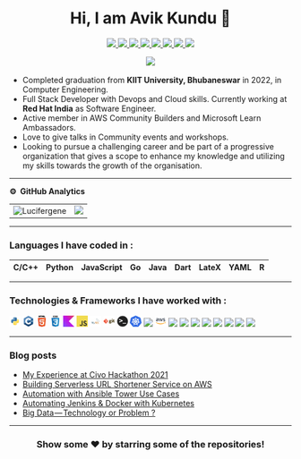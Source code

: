 <p align="center"> <h1 align="center"> Hi, I am Avik Kundu 👋</h1> </p>
<p align="center">
<a href="https://www.linkedin.com/in/avik-kundu-0b837715b/">
 <img src="https://img.shields.io/badge/LinkedIn-0077B5?style=for-the-badge&logo=linkedin&logoColor=white"/> 
 </a>
 <a href="https://twitter.com/avik6028">
 <img src="http://img.shields.io/badge/Twitter-1DA1F2?style=for-the-badge&logo=twitter&logoColor=white"/>
 </a>
 <a href="https://www.instagram.com/avik6028/">
 <img src="http://img.shields.io/badge/Instagram-e95950?style=for-the-badge&logo=instagram&logoColor=white"/>
 </a>
 <a href="https://avikkundu.medium.com/">
 <img src="http://img.shields.io/badge/Medium-343434?style=for-the-badge&logo=medium&logoColor=white"/>
 </a>
 <a href="https://www.hackerrank.com/avik6028"><img src="https://img.shields.io/badge/-Hackerrank-2EC866?style=for-the-badge&logo=HackerRank&logoColor=white"/> </a>
 <a href="https://www.facebook.com/avikonweb"><img src="https://img.shields.io/badge/-Facebook-4267B2?style=for-the-badge&logo=Facebook&logoColor=white"/> </a>
  <a href="https://www.youtube.com/channel/UCglo4b_lugssHiPz9ZB4iiA?view_as=subscriber"><img src="https://img.shields.io/badge/-Youtube-c4302b?style=for-the-badge&logo=Youtube&logoColor=white"/> </a>
<a href="mailto:avikkundu8d@gmail.com"><img src="https://img.shields.io/badge/Gmail-D14836?style=for-the-badge&logo=gmail&logoColor=white"/> </a>
</p>

<p align="center"> <img src="https://komarev.com/ghpvc/?username=Lucifergene&label=Profile%20Visits&color=blue&style=plastic%22%20alt=%22Lucifergene" /> </p>

* Completed graduation from **KIIT University, Bhubaneswar** in 2022, in Computer Engineering.
* Full Stack Developer with Devops and Cloud skills. Currently working at **Red Hat India** as Software Engineer.
* Active member in AWS Community Builders and Microsoft Learn Ambassadors.
* Love to give talks in Community events and workshops.
* Looking to pursue a challenging career and be part of a progressive organization that gives a scope to enhance my knowledge and utilizing my skills towards the growth of the organisation. 

***
**⚙️ &nbsp;GitHub Analytics**
<table style="width:100%,">
  <tr>
    <td> <img src="https://github-readme-stats.vercel.app/api?username=Lucifergene&show_icons=true&theme=vue&locale=en&hide_border=true" alt="Lucifergene" /></td>
    <td>
     <img src="https://github-readme-stats.vercel.app/api/top-langs/?username=Lucifergene&theme=vue&hide_border=true&layout=compact"></td>
  </tr>
</table>

___________________________________________________________________________________________________________________________________
### Languages I have coded in :

| C/C++ | Python | JavaScript | Go | Java | Dart | LateX | YAML | R
| :---: | :---:  | :---: | :---: | :---: | :---: | :---: | :---: | :---: |
___________________________________________________________________________________________________________________________________
### Technologies & Frameworks I have worked with :

<code><img height="20" src="https://raw.githubusercontent.com/github/explore/80688e429a7d4ef2fca1e82350fe8e3517d3494d/topics/python/python.png"></code>
<code><img height="20" src="https://raw.githubusercontent.com/github/explore/80688e429a7d4ef2fca1e82350fe8e3517d3494d/topics/cpp/cpp.png"></code>
<code><img height="20" src="https://raw.githubusercontent.com/github/explore/80688e429a7d4ef2fca1e82350fe8e3517d3494d/topics/html/html.png"></code>
<code><img height="20" src="https://raw.githubusercontent.com/github/explore/5c058a388828bb5fde0bcafd4bc867b5bb3f26f3/topics/css/css.png"></code>
<code><img height="20" src="https://raw.githubusercontent.com/github/explore/80688e429a7d4ef2fca1e82350fe8e3517d3494d/topics/kotlin/kotlin.png"></code>
<code><img height="20" src="https://raw.githubusercontent.com/github/explore/80688e429a7d4ef2fca1e82350fe8e3517d3494d/topics/javascript/javascript.png"></code>
<code><img height="20" src="https://raw.githubusercontent.com/github/explore/80688e429a7d4ef2fca1e82350fe8e3517d3494d/topics/mysql/mysql.png"></code>
<code><img height="20" src="https://raw.githubusercontent.com/github/explore/80688e429a7d4ef2fca1e82350fe8e3517d3494d/topics/git/git.png"></code>
<code><img height="20" src="https://raw.githubusercontent.com/github/explore/80688e429a7d4ef2fca1e82350fe8e3517d3494d/topics/terminal/terminal.png"></code>
<code><img height="20" src="https://github.com/kubernetes/kubernetes/blob/master/logo/logo.png"></code>
<code><img height="20" src="https://avatars1.githubusercontent.com/u/2810941?s=280&v=4"></code>
<code><img height="20" src="https://raw.githubusercontent.com/github/explore/fbceb94436312b6dacde68d122a5b9c7d11f9524/topics/aws/aws.png"></code>
<code><img height="20" src="https://camo.githubusercontent.com/53790f8272a4b6d44df1c516ef71909834d177c7/68747470733a2f2f63646e2e776f726c64766563746f726c6f676f2e636f6d2f6c6f676f732f646f636b65722e737667"></code>
<code><img height="20" src="https://upload.wikimedia.org/wikipedia/commons/thumb/2/24/Ansible_logo.svg/1200px-Ansible_logo.svg.png"></code>
<code><img height="20" src="https://upload.wikimedia.org/wikipedia/commons/thumb/e/e9/Jenkins_logo.svg/1200px-Jenkins_logo.svg.png"></code>
<code><img height="20" src="https://banner2.cleanpng.com/20180519/vxe/kisspng-apache-tomcat-apache-http-server-web-server-java-s-5b0036cb6ea219.5097810415267406834532.jpg"></code>
<code><img height="20" src="https://www.veritis.com/wp-content/uploads/2015/06/puppet.png"></code>
<code><img height="20" src="https://www.veritis.com/wp-content/uploads/2015/06/terraform.png"></code>
<code><img height="20" src="https://www.veritis.com/wp-content/uploads/2019/08/Prometheus.png"></code>
<code><img height="20" src="https://avatars1.githubusercontent.com/u/35045612?s=400&v=4"></code>
___________________________________________________________________________________________________________________________________

### **Blog posts**

<!-- BLOG-POST-LIST:START -->
- [My Experience at Civo Hackathon 2021](https://avikkundu.medium.com/my-experience-at-civo-hackathon-2021-aa845e3fa5c2?source=rss-68ea0ef6e857------2)
- [Building Serverless URL Shortener Service on AWS](https://avikkundu.medium.com/building-serverless-url-shortener-service-on-aws-e1662d015d70?source=rss-68ea0ef6e857------2)
- [Automation with Ansible Tower Use Cases](https://avikkundu.medium.com/automation-with-ansible-tower-use-cases-5a95e005c207?source=rss-68ea0ef6e857------2)
- [Automating Jenkins &amp; Docker with Kubernetes](https://avikkundu.medium.com/automating-jenkins-docker-with-kubernetes-40673d3fb907?source=rss-68ea0ef6e857------2)
- [Big Data — Technology or Problem ?](https://avikkundu.medium.com/big-data-technology-or-problem-eb04a2cbe52d?source=rss-68ea0ef6e857------2)
<!-- BLOG-POST-LIST:END -->
___________________________________________________________________________________________________________________________________
<div align="center">

### Show some ❤️ by starring some of the repositories!

</div>
